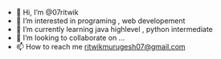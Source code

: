 - 👋 Hi, I’m @07ritwik
- 👀 I’m interested in programing , web developement
- 🌱 I’m currently learning java highlevel , python intermediate
- 💞️ I’m looking to collaborate on ...
- 📫 How to reach me ritwikmurugesh07@gmail.com

<!---
07ritwik/07ritwik is a ✨ special ✨ repository because its `README.md` (this file) appears on your GitHub profile.
You can click the Preview link to take a look at your changes.
--->

